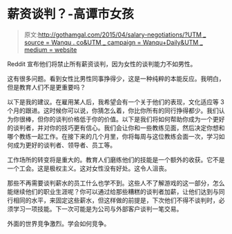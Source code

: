 # 薪资谈判？-高谭市女孩

> 原文:[http://gothamgal.com/2015/04/salary-negotiations/?UTM _ source = Wanqu . co&UTM _ campaign = Wanqu+Daily&UTM _ medium = website](http://gothamgal.com/2015/04/salary-negotiations/?utm_source=wanqu.co&utm_campaign=Wanqu+Daily&utm_medium=website)

Reddit 宣布他们将禁止所有薪资谈判，因为女性的谈判能力不如男性。

这有很多问题。看到女性比男性同事挣得少，这是一种纯粹的本能反应。我明白，但是教育人们不是更重要吗？

以下是我的建议。在雇用某人后，我希望会有一个关于他们的表现，文化适应等 3 个月的跟进。这时候你可以说，你猜怎么着，你比你所有的同行挣得都少。我们认为你很棒，但你的谈判价格低于你的价值。以下是我们将如何帮助你成为一个更好的谈判者，并对你的技巧更有信心。我们会让你和一些教练见面，然后决定你想和哪个教练一起工作。在接下来的几个月里，你将每周与这位教练会面一次，学习如何成为更好的谈判者、领导者、员工等。

工作场所的转变将是重大的。教育人们磨练他们的技能是一个额外的收获。它不是一个工会。这是极权主义。这对女性没有好处。这令人沮丧。

那些不再需要谈判薪水的员工什么也学不到。这些人不了解游戏的这一部分，怎么能继续他们的职业生涯呢？你可以通过给那些糟糕的谈判者加薪，让他们达到与同行相同的水平，来固定这些薪水，但这样做的前提是，下次他们不得不谈判时，必须学习一项技能。下一次可能是为公司与外部客户谈判一笔交易。

外面的世界竞争激烈。学会如何竞争。